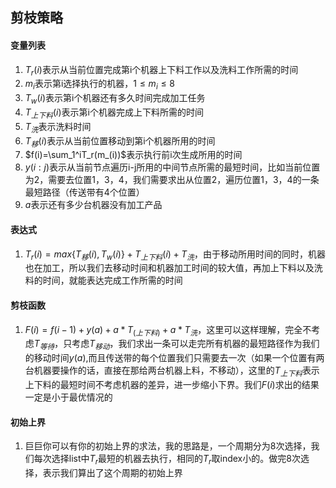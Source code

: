 ## 剪枝策略

#### 变量列表
1. $T_r(i)$表示从当前位置完成第i个机器上下料工作以及洗料工作所需的时间
2. $m_i$表示第i选择执行的机器，$1 \leq m_i \leq 8$
3. $T_w(i)$表示第i个机器还有多久时间完成加工任务
4. $T_{上下料}(i)$表示第i个机器完成上下料所需的时间
5. $T_{洗}$表示洗料时间
6. $T_{移}(i)$表示从当前位置移动到第i个机器所用的时间
7. $f(i)=\sum_1^iT_r(m_(i))$表示执行前i次生成所用的时间
8. $y(i:j)$表示从当前节点遍历i-j所用的中间节点所需的最短时间，比如当前位置为2，需要去位置1，3，4，我们需要求出从位置2，遍历位置1，3，4的一条最短路径（传送带有4个位置）
9. $a$表示还有多少台机器没有加工产品
#### 表达式
1. $T_r(i)=max\{T_{移}(i),T_w(i)\}+T_{上下料}(i)+T_{洗}$，由于移动所用时间的同时，机器也在加工，所以我们去移动时间和机器加工时间的较大值，再加上下料以及洗料的时间，就能表达完成工作所需的时间
#### 剪枝函数

1. $F(i)=f(i-1)+y(a)+a*T_(上下料)+a*T_{洗}$，这里可以这样理解，完全不考虑$T_{等待}$，只考虑$T_{移动}$，我们求出一条可以走完所有机器的最短路径作为我们的移动时间$y(a)$,而且传送带的每个位置我们只需要去一次（如果一个位置有两台机器要操作的话，直接在那给两台机器上料，不移动），这里的$T_{上下料}$表示上下料的最短时间不考虑机器的差异，进一步缩小下界。我们$F(i)$求出的结果一定是小于最优情况的
#### 初始上界
1. 巨巨你可以有你的初始上界的求法，我的思路是，一个周期分为8次选择，我们每次选择list中$T_r$最短的机器去执行，相同的$T_r$取index小的。做完8次选择，表示我们算出了这个周期的初始上界